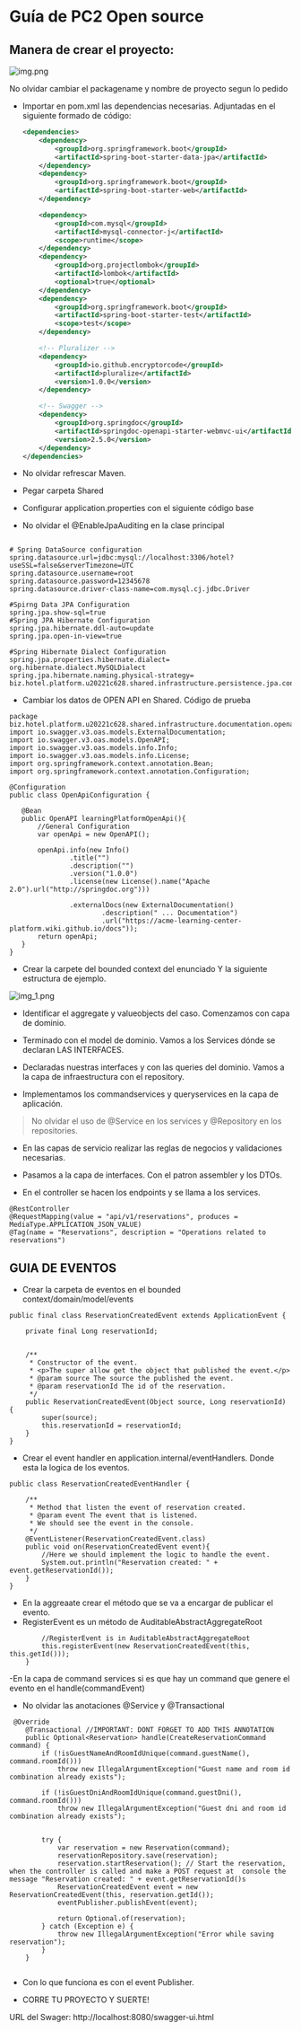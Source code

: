 # Guía de PC2 Open source

## Manera de crear el proyecto:
![img.png](img.png)

No olvidar cambiar el packagename y nombre de proyecto segun lo pedido

- Importar en pom.xml las dependencias necesarias. Adjuntadas en el siguiente formado de código:
    
    ```xml
    <dependencies>
		<dependency>
			<groupId>org.springframework.boot</groupId>
			<artifactId>spring-boot-starter-data-jpa</artifactId>
		</dependency>
		<dependency>
			<groupId>org.springframework.boot</groupId>
			<artifactId>spring-boot-starter-web</artifactId>
		</dependency>

		<dependency>
			<groupId>com.mysql</groupId>
			<artifactId>mysql-connector-j</artifactId>
			<scope>runtime</scope>
		</dependency>
		<dependency>
			<groupId>org.projectlombok</groupId>
			<artifactId>lombok</artifactId>
			<optional>true</optional>
		</dependency>
		<dependency>
			<groupId>org.springframework.boot</groupId>
			<artifactId>spring-boot-starter-test</artifactId>
			<scope>test</scope>
		</dependency>

		<!-- Pluralizer -->
		<dependency>
			<groupId>io.github.encryptorcode</groupId>
			<artifactId>pluralize</artifactId>
			<version>1.0.0</version>
		</dependency>

		<!-- Swagger -->
		<dependency>
			<groupId>org.springdoc</groupId>
			<artifactId>springdoc-openapi-starter-webmvc-ui</artifactId>
			<version>2.5.0</version>
		</dependency>
	</dependencies>
    ```
  
- No olvidar refrescar Maven.


- Pegar carpeta Shared
- Configurar application.properties con el siguiente código base
- No olvidar el @EnableJpaAuditing en la clase principal

````

# Spring DataSource configuration
spring.datasource.url=jdbc:mysql://localhost:3306/hotel?useSSL=false&serverTimezone=UTC
spring.datasource.username=root
spring.datasource.password=12345678
spring.datasource.driver-class-name=com.mysql.cj.jdbc.Driver

#Spirng Data JPA Configuration
spring.jpa.show-sql=true
#Spring JPA Hibernate Configuration
spring.jpa.hibernate.ddl-auto=update
spring.jpa.open-in-view=true

#Spring Hibernate Dialect Configuration
spring.jpa.properties.hibernate.dialect= org.hibernate.dialect.MySQLDialect
spring.jpa.hibernate.naming.physical-strategy= biz.hotel.platform.u20221c628.shared.infrastructure.persistence.jpa.configuration.strategy.SnakeCasePhysicalNamingStrategy
````


- Cambiar los datos de OPEN API en Shared. Código de prueba

 ````
 package biz.hotel.platform.u20221c628.shared.infrastructure.documentation.openapi.configuration;
import io.swagger.v3.oas.models.ExternalDocumentation;
import io.swagger.v3.oas.models.OpenAPI;
import io.swagger.v3.oas.models.info.Info;
import io.swagger.v3.oas.models.info.License;
import org.springframework.context.annotation.Bean;
import org.springframework.context.annotation.Configuration;

@Configuration
public class OpenApiConfiguration {

    @Bean
    public OpenAPI learningPlatformOpenApi(){
        //General Configuration
        var openApi = new OpenAPI();

        openApi.info(new Info()
                .title("")
                .description("")
                .version("1.0.0")
                .license(new License().name("Apache 2.0").url("http://springdoc.org")))

                .externalDocs(new ExternalDocumentation()
                        .description(" ... Documentation")
                        .url("https://acme-learning-center-platform.wiki.github.io/docs"));
        return openApi;
    }
}
 ````

- Crear la carpete del bounded context del enunciado Y la siguiente estructura de ejemplo.

![img_1.png](img_1.png)

- Identificar el aggregate y valueobjects del caso. Comenzamos con capa de dominio.

- Terminado con el model de dominio. Vamos a los Services dónde se declaran LAS INTERFACES.
- Declaradas nuestras interfaces y con las queries del dominio. Vamos a la capa de infraestructura con el repository.
- Implementamos los commandservices y queryservices en la capa de aplicación.
 > No olvidar el uso de @Service en los services y @Repository en los repositories.

- En las capas de servicio realizar las reglas de negocios y validaciones necesarias.

- Pasamos a la capa de interfaces. Con el patron assembler y los DTOs.
- En el controller se hacen los endpoints y se llama a los services.

````
@RestController
@RequestMapping(value = "api/v1/reservations", produces = MediaType.APPLICATION_JSON_VALUE)
@Tag(name = "Reservations", description = "Operations related to reservations")
````

## GUIA DE EVENTOS

- Crear la carpeta de eventos en el bounded context/domain/model/events

````@Getter
public final class ReservationCreatedEvent extends ApplicationEvent {

    private final Long reservationId;


    /**
     * Constructor of the event.
     * <p>The super allow get the object that published the event.</p>
     * @param source The source the published the event.
     * @param reservationId The id of the reservation.
     */
    public ReservationCreatedEvent(Object source, Long reservationId) {
        super(source);
        this.reservationId = reservationId;
    }
}
````

- Crear el event handler en application.internal/eventHandlers. Donde esta la logica de los eventos.

````@Service
public class ReservationCreatedEventHandler {

    /**
     * Method that listen the event of reservation created.
     * @param event The event that is listened.
     * We should see the event in the console.
     */
    @EventListener(ReservationCreatedEvent.class)
    public void on(ReservationCreatedEvent event){
        //Here we should implement the logic to handle the event.
        System.out.println("Reservation created: " + event.getReservationId());
    }
}
````

- En la aggreaate crear el método que se va a encargar de publicar el evento.
- RegisterEvent es un método de AuditableAbstractAggregateRoot

````public void startReservation(){
        //RegisterEvent is in AuditableAbstractAggregateRoot
        this.registerEvent(new ReservationCreatedEvent(this, this.getId()));
    }
````

-En la capa de command services si es que hay un command que genere el evento en el handle(commandEvent)
- No olvidar las anotaciones @Service y @Transactional

````
 @Override
    @Transactional //IMPORTANT: DONT FORGET TO ADD THIS ANNOTATION
    public Optional<Reservation> handle(CreateReservationCommand command) {
        if (!isGuestNameAndRoomIdUnique(command.guestName(), command.roomId()))
            throw new IllegalArgumentException("Guest name and room id combination already exists");

        if (!isGuestDniAndRoomIdUnique(command.guestDni(), command.roomId()))
            throw new IllegalArgumentException("Guest dni and room id combination already exists");


        try {
            var reservation = new Reservation(command);
            reservationRepository.save(reservation);
            reservation.startReservation(); // Start the reservation, when the controller is called and make a POST request at  console the message "Reservation created: " + event.getReservationId()s
            ReservationCreatedEvent event = new ReservationCreatedEvent(this, reservation.getId());
            eventPublisher.publishEvent(event);

            return Optional.of(reservation);
        } catch (Exception e) {
            throw new IllegalArgumentException("Error while saving reservation");
        }
    }
    
````

- Con lo que funciona es con el event Publisher. 


- CORRE TU PROYECTO Y SUERTE! 

URL del Swager:   http://localhost:8080/swagger-ui.html